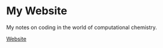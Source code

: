 # My Website

My notes on coding in the world of computational chemistry.

[Website](https://van-richard.github.io/CodingNotes/) 

